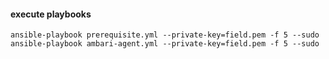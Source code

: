 #### execute playbooks
```
ansible-playbook prerequisite.yml --private-key=field.pem -f 5 --sudo
ansible-playbook ambari-agent.yml --private-key=field.pem -f 5 --sudo
```
